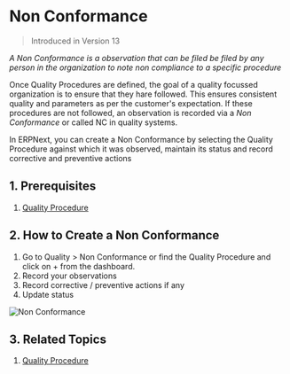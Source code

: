 <!-- add-breadcrumbs -->
# Non Conformance

> Introduced in Version 13

*A Non Conformance is a observation that can be filed be filed by any person in the organization to note non compliance to a specific procedure*

Once Quality Procedures are defined, the goal of a quality focussed organization is to ensure that they hare followed. This ensures consistent quality and parameters as per the customer's expectation. If these procedures are not followed, an observation is recorded via a *Non Conformance* or called NC in quality systems.

In ERPNext, you can create a Non Conformance by selecting the Quality Procedure against which it was observed, maintain its status and record corrective and preventive actions

## 1. Prerequisites

1. [Quality Procedure](/docs/v12/user/manual/en/quality-management/quality_procedure)

## 2. How to Create a Non Conformance

1. Go to Quality > Non Conformance or find the Quality Procedure and click on + from the dashboard.
1. Record your observations
1. Record corrective / preventive actions if any
1. Update status

![Non Conformance](/docs/v12/assets/img/quality-management/non-conformance.png)

## 3. Related Topics

1. [Quality Procedure](/docs/v12/user/manual/en/quality-management/quality_procedure)
